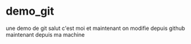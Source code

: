 # demo_git
une demo de git
salut c'est moi
et maintenant on modifie depuis github
maintenant depuis ma machine
